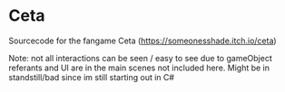 # Ceta
Sourcecode for the fangame Ceta (https://someonesshade.itch.io/ceta)

Note: not all interactions can be seen / easy to see due to gameObject referants and UI are in the main scenes not included here.
Might be in standstill/bad since im still starting out in C#
